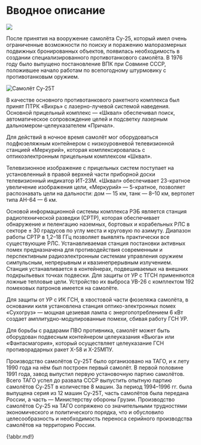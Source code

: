 # Вводное описание

![](img/01-01.jpg)

После принятия на вооружение самолёта Су-25, который имел очень ограниченные возможности по поиску и поражению малоразмерных подвижных бронированных объектов, появилась необходимость в создании специализированного противотанкового самолёта. В 1976 году было выпущено постановление ВПК при Совмине СССР, положившее начало работам по всепогодному штурмовику с противотанковым оружием.

![Самолёт Су-25Т](img/01-02.jpg)

В качестве основного противотанкового ракетного комплекса был принят ПТРК «Вихрь» с лазерно-лучевой системой наведения. Основной прицельный комплекс — «Шквал» обеспечивал поиск, автоматическое сопровождение целей и подсветку лазерным дальномером-целеуказателем «Причал».

Для действий в ночное время самолёт мог оборудоваться подфюзеляжным контейнером с низкоуровневой телевизионной станцией «Меркурий», которая комплексировалась с оптикоэлектронным прицельным комплексом «Шквал».

Телевизионное изображение с прицельных систем поступает на установленный в правой верхней части приборной доски телевизионный индикатор ИТ-23М. «Шквал» обеспечивает 23-кpатное увеличение изображения цели, «Меркурий» — 5-кратное, позволяет распознавать цели на дальности: дом — 15 км, танк — 8–10 км, вертолет типа AH-64 — 6 км.

Основой информационной системы комплекса РЭБ является станция радиотехнической разведки (СРТР), которая обеспечивает обнаружение и пеленгацию наземных, бортовых и корабельных РЛС в секторе ± 30 градусов по углу места и круговую по азимуту. Диапазон работы СРТР в 1,2–18 ГГц позволяет выявлять практически все существующие РЛС. Устанавливаемая станция постановки активных помех предназначена для противодействия современным и перспективным радиоэлектронным системам управления оружием симпульсным, непрерывным и квазинепрерывным излучением. Станция устанавливается в контейнерах, подвешиваемых на внешних подкрыльевых точках подвески. Для защиты от УР с ТГСН применяются ложные тепловые цели. Устройство их выброса УВ-26 с комплектом 192 помеховых патронов имеется на самолёте.

Для защиты от УР с ИК ГСН, в хвостовой части фюзеляжа самолёта, в основании киля установлена станция оптико-электpонных помех «Сухогруз» — мощная цезиевая лампа с энергопотреблением 6 кВт создает амплитудно-модулированные помехи, сбивая работу ГСН УР.

Для борьбы с радарами ПВО противника, самолёт может быть оборудован подвесным контейнером целеуказания «Вьюга» или «Фантасмагория», который осуществляет целеуказание ГСН противорадарных ракет Х-58 и Х-25МПУ.

Производство самолётов Су-25Т было организовано на ТАГО, и к лету 1990 года на нём был построен первый самолёт. В первой половине 1991 года, завод выпустил первую установочную партию самолётов. Всего ТАГО успел до развала СССР выпустить опытную партию самолётов Су-25Т в количестве 8 машин. За период 1994–1996 гг. была выпущена серия из 12 машин Су-25Т, часть самолётов была передана России, а часть — Министерству обороны Грузии. Производство самолётов Су-25 на ТАГО сопряжено со значительными трудностями экономического и политического порядка, что и обусловило целесообразность и необходимость переноса серийного производства самолётов на территорию России.

{!abbr.md!}
